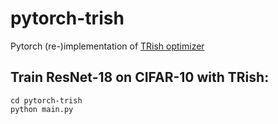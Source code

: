 # pytorch-trish
Pytorch (re-)implementation of [TRish optimizer](https://pubsonline.informs.org/doi/pdf/10.1287/ijoo.2018.0010)
## Train ResNet-18 on CIFAR-10 with TRish:
```
cd pytorch-trish
python main.py
```

